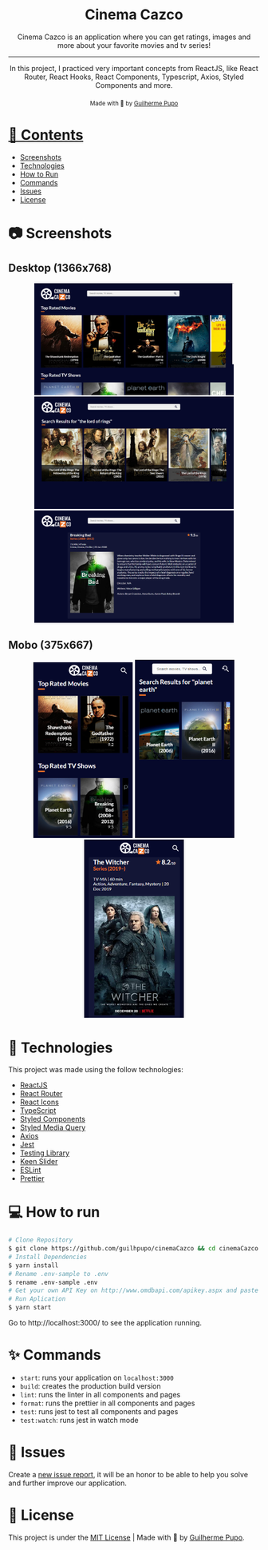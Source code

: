 <h1 align="center">
   Cinema Cazco
</h1>

<p align="center">
  Cinema Cazco is an application where you can get ratings, images and more about your favorite movies and tv series!
</p>

<hr />

<p align="center">In this project, I practiced very important concepts from ReactJS, like React Router, React Hooks, React Components, Typescript, Axios, Styled Components and more.
</p>

<div align="center">
  <sub> Made with 💖 by
    <a href="https://github.com/guilhpupo">Guilherme Pupo
  </sub>
</div>

# 📌 Contents

- [Screenshots](#camera-screenshots)
- [Technologies](#rocket-technologies)
- [How to Run](#computer-how-to-run)
- [Commands](#sparkles-commands)
- [Issues](#bug-issues)
- [License](#page_facing_up-license)

# :camera: Screenshots

<h2>Desktop (1366x768)</h2>
<div align="center" display="flex">
   <img src="./public/screenshots/home.png" width="400px">
   <img src="./public/screenshots/search-results.png" width="400px">
   <img src="./public/screenshots/title.png" width="400px">   
</div>

<h2>Mobo (375x667)</h2>
<div align="center" display="flex">
   <img src="./public/screenshots/home-mobo.png" width="200px">
   <img src="./public/screenshots/search-results-mobo.png" width="200px">
   <img src="./public/screenshots/title-mobo.png" width="200px">   
</div>

# :rocket: Technologies

This project was made using the follow technologies:


- [ReactJS](https://reactjs.org/)
- [React Router](https://reactrouter.com/)
- [React Icons](https://github.com/react-icons/react-icons)
- [TypeScript](https://www.typescriptlang.org/)
- [Styled Components](https://styled-components.com/)
- [Styled Media Query](https://github.com/morajabi/styled-media-query)
- [Axios](https://github.com/axios/axios)
- [Jest](https://jestjs.io/)
- [Testing Library](https://testing-library.com/)
- [Keen Slider](https://github.com/rcbyr/keen-slider)
- [ESLint](https://eslint.org/)
- [Prettier](https://prettier.io/)

# :computer: How to run

```bash
# Clone Repository
$ git clone https://github.com/guilhpupo/cinemaCazco && cd cinemaCazco
# Install Dependencies
$ yarn install
# Rename .env-sample to .env
$ rename .env-sample .env
# Get your own API Key on http://www.omdbapi.com/apikey.aspx and paste it on .env file
# Run Aplication
$ yarn start
```

Go to http://localhost:3000/ to see the application running.

# :sparkles: Commands

- `start`: runs your application on `localhost:3000`
- `build`: creates the production build version
- `lint`: runs the linter in all components and pages
- `format`: runs the prettier in all components and pages
- `test`: runs jest to test all components and pages
- `test:watch`: runs jest in watch mode

# :bug: Issues

Create a <a href="https://github.com/guilhpupo/cazcoCinema/issues">new issue report</a>, it will be an honor to be able to help you solve and further improve our application.

# :page_facing_up: License

This project is under the [MIT License](./LICENSE) |
Made with 💖 by [Guilherme Pupo](https://www.linkedin.com/in/guilhpupo/).
